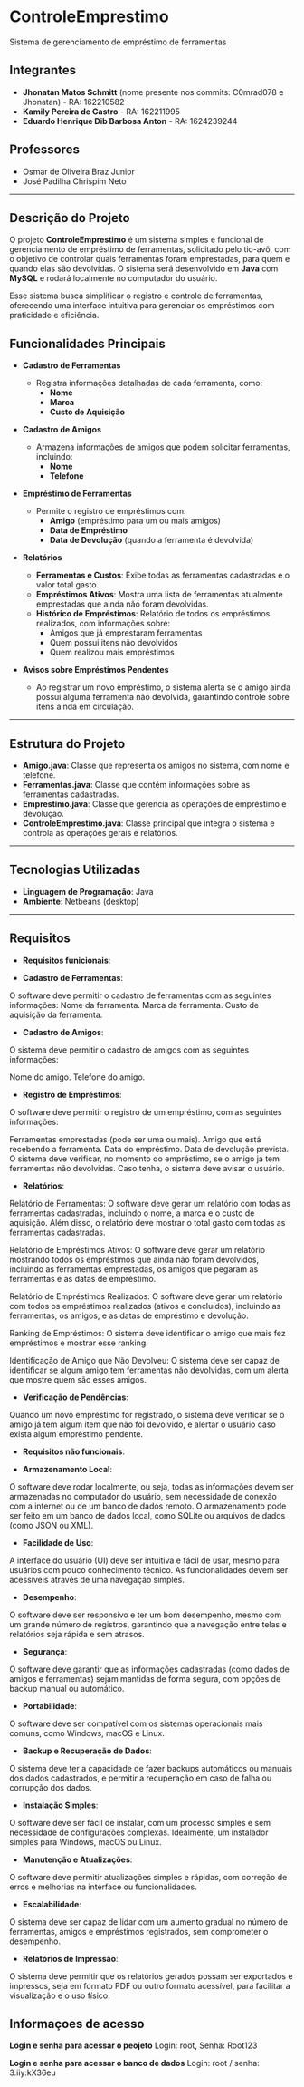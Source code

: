 # **ControleEmprestimo**

Sistema de gerenciamento de empréstimo de ferramentas

## **Integrantes**

- **Jhonatan Matos Schmitt** (nome presente nos commits: C0mrad078 e Jhonatan) - RA: 162210582
- **Kamily Pereira de Castro** - RA: 162211995
- **Eduardo Henrique Dib Barbosa Anton** - RA: 1624239244

## **Professores**

- Osmar de Oliveira Braz Junior
- José Padilha Chrispim Neto

---

## **Descrição do Projeto**

O projeto **ControleEmprestimo** é um sistema simples e funcional de gerenciamento de empréstimo de ferramentas, solicitado pelo tio-avô, com o objetivo de controlar quais ferramentas foram emprestadas, para quem e quando elas são devolvidas. O sistema será desenvolvido em **Java** com **MySQL** e rodará localmente no computador do usuário.

Esse sistema busca simplificar o registro e controle de ferramentas, oferecendo uma interface intuitiva para gerenciar os empréstimos com praticidade e eficiência.

## **Funcionalidades Principais**

- **Cadastro de Ferramentas**
  - Registra informações detalhadas de cada ferramenta, como:
    - **Nome**
    - **Marca**
    - **Custo de Aquisição**

- **Cadastro de Amigos**
  - Armazena informações de amigos que podem solicitar ferramentas, incluindo:
    - **Nome**
    - **Telefone**

- **Empréstimo de Ferramentas**
  - Permite o registro de empréstimos com:
    - **Amigo** (empréstimo para um ou mais amigos)
    - **Data de Empréstimo**
    - **Data de Devolução** (quando a ferramenta é devolvida)

- **Relatórios**
  - **Ferramentas e Custos**: Exibe todas as ferramentas cadastradas e o valor total gasto.
  - **Empréstimos Ativos**: Mostra uma lista de ferramentas atualmente emprestadas que ainda não foram devolvidas.
  - **Histórico de Empréstimos**: Relatório de todos os empréstimos realizados, com informações sobre:
    - Amigos que já emprestaram ferramentas
    - Quem possui itens não devolvidos
    - Quem realizou mais empréstimos

- **Avisos sobre Empréstimos Pendentes**
  - Ao registrar um novo empréstimo, o sistema alerta se o amigo ainda possui alguma ferramenta não devolvida, garantindo controle sobre itens ainda em circulação.

---

## **Estrutura do Projeto**

- **Amigo.java**: Classe que representa os amigos no sistema, com nome e telefone.
- **Ferramentas.java**: Classe que contém informações sobre as ferramentas cadastradas.
- **Emprestimo.java**: Classe que gerencia as operações de empréstimo e devolução.
- **ControleEmprestimo.java**: Classe principal que integra o sistema e controla as operações gerais e relatórios.

---

## **Tecnologias Utilizadas**

- **Linguagem de Programação**: Java
- **Ambiente**: Netbeans (desktop)

---
## **Requisitos**


- **Requisitos funicionais**:
  
  
- **Cadastro de Ferramentas**:

O software deve permitir o cadastro de ferramentas com as seguintes informações:
Nome da ferramenta.
Marca da ferramenta.
Custo de aquisição da ferramenta.

- **Cadastro de Amigos**:

O sistema deve permitir o cadastro de amigos com as seguintes informações:

Nome do amigo.
Telefone do amigo.

- **Registro de Empréstimos**:

O software deve permitir o registro de um empréstimo, com as seguintes informações:

Ferramentas emprestadas (pode ser uma ou mais).
Amigo que está recebendo a ferramenta.
Data do empréstimo.
Data de devolução prevista.
O sistema deve verificar, no momento do empréstimo, se o amigo já tem ferramentas não devolvidas. Caso tenha, o sistema deve avisar o usuário.

- **Relatórios**:

Relatório de Ferramentas: O software deve gerar um relatório com todas as ferramentas cadastradas, incluindo o nome, a marca e o custo de aquisição. Além disso, o relatório deve mostrar o total gasto com todas as ferramentas cadastradas.

Relatório de Empréstimos Ativos: O software deve gerar um relatório mostrando todos os empréstimos que ainda não foram devolvidos, incluindo as ferramentas emprestadas, os amigos que pegaram as ferramentas e as datas de empréstimo.

Relatório de Empréstimos Realizados: O software deve gerar um relatório com todos os empréstimos realizados (ativos e concluídos), incluindo as ferramentas, os amigos, e as datas de empréstimo e devolução.

Ranking de Empréstimos: O sistema deve identificar o amigo que mais fez empréstimos e mostrar esse ranking.

Identificação de Amigo que Não Devolveu: O sistema deve ser capaz de identificar se algum amigo tem ferramentas não devolvidas, com um alerta que mostre quem são esses amigos.

- **Verificação de Pendências**:

Quando um novo empréstimo for registrado, o sistema deve verificar se o amigo já tem algum item que não foi devolvido, e alertar o usuário caso exista algum empréstimo pendente.


  - **Requisitos não funcionais**:

- **Armazenamento Local**:

O software deve rodar localmente, ou seja, todas as informações devem ser armazenadas no computador do usuário, sem necessidade de conexão com a internet ou de um banco de dados remoto.
O armazenamento pode ser feito em um banco de dados local, como SQLite ou arquivos de dados (como JSON ou XML).

- **Facilidade de Uso**:

A interface do usuário (UI) deve ser intuitiva e fácil de usar, mesmo para usuários com pouco conhecimento técnico. As funcionalidades devem ser acessíveis através de uma navegação simples.

- **Desempenho**:

O software deve ser responsivo e ter um bom desempenho, mesmo com um grande número de registros, garantindo que a navegação entre telas e relatórios seja rápida e sem atrasos.

- **Segurança**:

O software deve garantir que as informações cadastradas (como dados de amigos e ferramentas) sejam mantidas de forma segura, com opções de backup manual ou automático.

- **Portabilidade**:

O software deve ser compatível com os sistemas operacionais mais comuns, como Windows, macOS e Linux.

- **Backup e Recuperação de Dados**:

O sistema deve ter a capacidade de fazer backups automáticos ou manuais dos dados cadastrados, e permitir a recuperação em caso de falha ou corrupção dos dados.

- **Instalação Simples**:

O software deve ser fácil de instalar, com um processo simples e sem necessidade de configurações complexas. Idealmente, um instalador simples para Windows, macOS ou Linux.

- **Manutenção e Atualizações**:

O software deve permitir atualizações simples e rápidas, com correção de erros e melhorias na interface ou funcionalidades.

- **Escalabilidade**:

O sistema deve ser capaz de lidar com um aumento gradual no número de ferramentas, amigos e empréstimos registrados, sem comprometer o desempenho.

- **Relatórios de Impressão**:

O sistema deve permitir que os relatórios gerados possam ser exportados e impressos, seja em formato PDF ou outro formato acessível, para facilitar a visualização e o uso físico.


## **Informaçoes de acesso**

**Login e senha para acessar o peojeto** 
    Login: root, Senha: Root123

**Login e senha para acessar o banco de dados**
     Login: root   /   senha: 3.iiy:kX36eu


